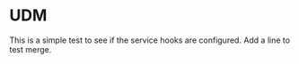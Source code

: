UDM
===
This is a simple test to see if the service hooks are configured.
Add a line to test merge.
